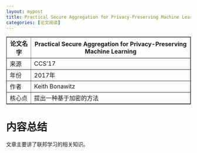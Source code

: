```yaml
---
layout: mypost
title: Practical Secure Aggregation for Privacy-Preserving Machine Learning
categories: [论文阅读]
---
```


<table border="1">
    <tr>
        <th>论文名字</th>
        <th>Practical Secure Aggregation for Privacy-Preserving Machine Learning</th>
    </tr>
    <tr>
        <td>来源</td>
        <td>CCS’17</td>
    </tr>
    <tr>
        <td>年份</td>
        <td>2017年</td>
    </tr>
    <tr>
        <td>作者</td>
        <td>Keith Bonawitz</td>
    </tr>
    <tr>
        <td>核心点</td>
        <td>提出一种基于加密的方法</td>
    </tr>
</table>

# 内容总结  
文章主要讲了联邦学习的相关知识。